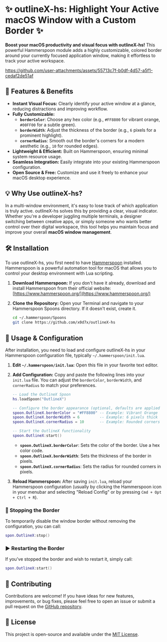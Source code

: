 # ✨ outlineX-hs: Highlight Your Active macOS Window with a Custom Border ✨

**Boost your macOS productivity and visual focus with outlineX-hs!** This powerful Hammerspoon module adds a highly customizable, colored border around your currently focused application window, making it effortless to track your active workspace.

https://github.com/user-attachments/assets/55713c7f-b0df-4d57-a5f1-cedaf2de51af

## 🚀 Features & Benefits

- **Instant Visual Focus:** Clearly identify your active window at a glance, reducing distractions and improving workflow.
- **Fully Customizable:**
  - **`borderColor`**: Choose any hex color (e.g., `#FF8800` for vibrant orange, `#00FF00` for a subtle green).
  - **`borderWidth`**: Adjust the thickness of the border (e.g., `6` pixels for a prominent highlight).
  - **`cornerRadius`**: Smooth out the border's corners for a modern aesthetic (e.g., `10` for rounded edges).
- **Lightweight & Efficient:** Built on Hammerspoon, ensuring minimal system resource usage.
- **Seamless Integration:** Easily integrate into your existing Hammerspoon configuration.
- **Open Source & Free:** Customize and use it freely to enhance your macOS desktop experience.

## 💡 Why Use outlineX-hs?

In a multi-window environment, it's easy to lose track of which application is truly active. outlineX-hs solves this by providing a clear, visual indicator. Whether you're a developer juggling multiple terminals, a designer switching between creative apps, or simply someone who wants better control over their digital workspace, this tool helps you maintain focus and improve your overall **macOS window management**.

## 🛠️ Installation

To use outlineX-hs, you first need to have [Hammerspoon](https://www.hammerspoon.org/) installed. Hammerspoon is a powerful automation tool for macOS that allows you to control your desktop environment with Lua scripting.

1. **Download Hammerspoon:** If you don't have it already, download and install Hammerspoon from their official website: [https://www.hammerspoon.org/](https://www.hammerspoon.org/)

2. **Clone the Repository:** Open your Terminal and navigate to your Hammerspoon Spoons directory. If it doesn't exist, create it.

   ```bash
   cd ~/.hammerspoon/Spoons
   git clone https://github.com/x0d7x/outlineX-hs
   ```

## 🚀 Usage & Configuration

After installation, you need to load and configure outlineX-hs in your Hammerspoon configuration file, typically `~/.hammerspoon/init.lua`.

1. **Edit `~/.hammerspoon/init.lua`:** Open this file in your favorite text editor.

2. **Add Configuration:** Copy and paste the following lines into your `init.lua` file. You can adjust the `borderColor`, `borderWidth`, and `cornerRadius` to match your preferences.

   ```lua
   -- Load the OutlineX Spoon
   hs.loadSpoon("OutlineX")

   -- Configure the border appearance (optional, defaults are applied if not set)
   spoon.OutlineX.borderColor = "#FF8800" -- Example: Vibrant Orange
   spoon.OutlineX.borderWidth = 6         -- Example: 6 pixels thick
   spoon.OutlineX.cornerRadius = 10       -- Example: Rounded corners

   -- Start the OutlineX functionality
   spoon.OutlineX:start()
   ```

   - **`spoon.OutlineX.borderColor`**: Sets the color of the border. Use a hex color code.
   - **`spoon.OutlineX.borderWidth`**: Sets the thickness of the border in pixels.
   - **`spoon.OutlineX.cornerRadius`**: Sets the radius for rounded corners in pixels.

3. **Reload Hammerspoon:** After saving `init.lua`, reload your Hammerspoon configuration (usually by clicking the Hammerspoon icon in your menubar and selecting "Reload Config" or by pressing `Cmd + Opt + Ctrl + R`).

### 🛑 Stopping the Border

To temporarily disable the window border without removing the configuration, you can call:

```lua
spon.OutlineX:stop()
```

### ▶️ Restarting the Border

If you've stopped the border and wish to restart it, simply call:

```lua
spon.OutlineX:start()
```

## 🤝 Contributing

Contributions are welcome! If you have ideas for new features, improvements, or bug fixes, please feel free to open an issue or submit a pull request on the [GitHub repository](https://github.com/x0d7x/outlineX-hs).

## 📄 License

This project is open-source and available under the [MIT License](LICENSE).
